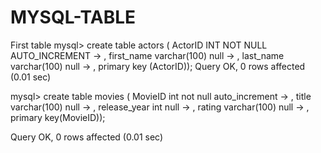 # MYSQL-TABLE
First table
mysql> create table actors ( ActorID INT NOT NULL AUTO_INCREMENT
    -> , first_name varchar(100) null
    -> , last_name varchar(100) null
    -> , primary key (ActorID));
Query OK, 0 rows affected (0.01 sec)

mysql> create table movies ( MovieID int not null auto_increment
    -> , title varchar(100) null
    -> , release_year int null
    -> , rating varchar(100) null
    -> , primary key(MovieID));
                                                          
Query OK, 0 rows affected (0.01 sec)
